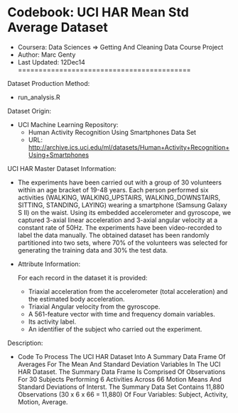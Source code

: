 Codebook: UCI HAR Mean Std Average Dataset
==========================================

- Coursera:     Data Sciences => Getting And Cleaning Data Course Project
- Author:       Marc Genty
- Last Updated: 12Dec14
==========================================

Dataset Production Method: 

- run_analysis.R

Dataset Origin:

- UCI Machine Learning Repository:
  - Human Activity Recognition Using Smartphones Data Set
  - URL: http://archive.ics.uci.edu/ml/datasets/Human+Activity+Recognition+Using+Smartphones 

UCI HAR Master Dataset Information:

- The experiments have been carried out with a group of 30 volunteers 
  within an age bracket of 19-48 years. Each person performed six 
  activities (WALKING, WALKING_UPSTAIRS, WALKING_DOWNSTAIRS, SITTING, 
  STANDING, LAYING) wearing a smartphone (Samsung Galaxy S II) on the 
  waist. Using its embedded accelerometer and gyroscope, we captured 
  3-axial linear acceleration and 3-axial angular velocity at a constant 
  rate of 50Hz. The experiments have been video-recorded to label the data 
  manually. The obtained dataset has been randomly partitioned into two sets, 
  where 70% of the volunteers was selected for generating the training data 
  and 30% the test data. 

- Attribute Information:

  For each record in the dataset it is provided: 
  - Triaxial acceleration from the accelerometer (total acceleration) 
    and the estimated body acceleration. 
  - Triaxial Angular velocity from the gyroscope. 
  - A 561-feature vector with time and frequency domain variables. 
  - Its activity label. 
  - An identifier of the subject who carried out the experiment.

Description:  

- Code To Process The UCI HAR Dataset Into A Summary
  Data Frame Of Averages For The Mean And Standard
  Deviation Variables In The UCI HAR Dataset. The
  Summary Data Frame Is Comprised Of Observations
  For 30 Subjects Performing 6 Activities Across 66
  Motion Means And Standard Deviations of Interst.
              The Summary Data Set Contains 11,880 Observations
              (30 x 6 x 66 = 11,880) Of Four Variables:
              Subject, Activity, Motion, Average.

